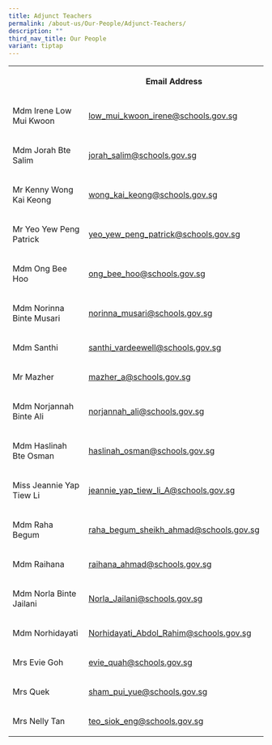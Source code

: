 ```yaml
---
title: Adjunct Teachers
permalink: /about-us/Our-People/Adjunct-Teachers/
description: ""
third_nav_title: Our People
variant: tiptap
---
```

<table style="minWidth: 50px">
<colgroup>
<col>
<col>
</colgroup>
<tbody>
<tr>
<th rowspan="1" colspan="1">
<p></p>
</th>
<th rowspan="1" colspan="1">
<p>Email Address</p>
</th>
</tr>
<tr>
<td rowspan="1" colspan="1">
<p>Mdm Irene Low Mui Kwoon</p>
</td>
<td rowspan="1" colspan="1">
<p><a href="low_mui_kwoon_irene@schools.gov.sg" rel="noopener noreferrer nofollow" target="_blank">low_mui_kwoon_irene@schools.gov.sg</a>
</p>
</td>
</tr>
<tr>
<td rowspan="1" colspan="1">
<p>Mdm Jorah Bte Salim</p>
</td>
<td rowspan="1" colspan="1">
<p><a href="tan_poh_soon@schools.gov.sg" rel="noopener noreferrer nofollow" target="_blank">jorah_salim@schools.gov.sg</a>
</p>
</td>
</tr>
<tr>
<td rowspan="1" colspan="1">
<p>Mr Kenny Wong Kai Keong</p>
</td>
<td rowspan="1" colspan="1">
<p><a href="wong_kai_keong@schools.gov.sg" rel="noopener noreferrer nofollow" target="_blank">wong_kai_keong@schools.gov.sg</a>
</p>
</td>
</tr>
<tr>
<td rowspan="1" colspan="1">
<p>Mr Yeo Yew Peng Patrick</p>
</td>
<td rowspan="1" colspan="1">
<p><a href="mailto:yeo_yew_peng_patrick@schools.gov.sg" rel="noopener noreferrer nofollow" target="_blank">yeo_yew_peng_patrick@schools.gov.sg</a>
</p>
</td>
</tr>
<tr>
<td rowspan="1" colspan="1">
<p>Mdm Ong Bee Hoo</p>
</td>
<td rowspan="1" colspan="1">
<p><a href="ong_bee_hoo@schools.gov.sg" rel="noopener noreferrer nofollow" target="_blank">ong_bee_hoo@schools.gov.sg</a>
</p>
</td>
</tr>
<tr>
<td rowspan="1" colspan="1">
<p>Mdm Norinna Binte Musari</p>
</td>
<td rowspan="1" colspan="1">
<p><a href="norinna_musari@schools.gov.sg" rel="noopener noreferrer nofollow" target="_blank">norinna_musari@schools.gov.sg</a>
</p>
</td>
</tr>
<tr>
<td rowspan="1" colspan="1">
<p>Mdm Santhi</p>
</td>
<td rowspan="1" colspan="1">
<p><a href="santhi_vardeewell@schools.gov.sg" rel="noopener noreferrer nofollow" target="_blank">santhi_vardeewell@schools.gov.sg</a>
</p>
</td>
</tr>
<tr>
<td rowspan="1" colspan="1">
<p>Mr Mazher</p>
</td>
<td rowspan="1" colspan="1">
<p><a href="mailto:mazher_a@schools.gov.sg" rel="noopener noreferrer nofollow" target="_blank">mazher_a@schools.gov.sg</a>
</p>
</td>
</tr>
<tr>
<td rowspan="1" colspan="1">
<p>Mdm Norjannah Binte Ali</p>
</td>
<td rowspan="1" colspan="1">
<p><a href="mailto:norjannah_ali@schools.gov.sg" rel="noopener noreferrer nofollow" target="_blank">norjannah_ali@schools.gov.sg</a>
</p>
</td>
</tr>
<tr>
<td rowspan="1" colspan="1">
<p>Mdm Haslinah Bte Osman</p>
</td>
<td rowspan="1" colspan="1">
<p><a href="haslinah_osman@schools.gov.sg" rel="noopener nofollow" target="_blank">haslinah_osman@schools.gov.sg</a>
</p>
</td>
</tr>
<tr>
<td rowspan="1" colspan="1">
<p>Miss Jeannie Yap Tiew Li</p>
</td>
<td rowspan="1" colspan="1">
<p><a href="jeannie_yap_tiew_li_A@schools.gov.sg" rel="noopener noreferrer nofollow" target="_blank">jeannie_yap_tiew_li_A@schools.gov.sg</a>
</p>
</td>
</tr>
<tr>
<td rowspan="1" colspan="1">
<p>Mdm Raha Begum</p>
</td>
<td rowspan="1" colspan="1">
<p><a href="mailto:raha_begum_sheikh_ahmad@schools.gov.sg" rel="noopener noreferrer nofollow" target="_blank">raha_begum_sheikh_ahmad@schools.gov.sg</a>
</p>
</td>
</tr>
<tr>
<td rowspan="1" colspan="1">
<p>Mdm Raihana</p>
</td>
<td rowspan="1" colspan="1">
<p><a href="raihana_ahmad@schools.gov.sg" rel="noopener noreferrer nofollow" target="_blank">raihana_ahmad@schools.gov.sg</a>
</p>
</td>
</tr>
<tr>
<td rowspan="1" colspan="1">
<p>Mdm Norla Binte Jailani</p>
</td>
<td rowspan="1" colspan="1">
<p><a href="mailto:Norla_Jailani@schools.gov.sg" rel="noopener noreferrer nofollow" target="_blank">Norla_Jailani@schools.gov.sg</a>
</p>
</td>
</tr>
<tr>
<td rowspan="1" colspan="1">
<p>Mdm Norhidayati</p>
</td>
<td rowspan="1" colspan="1">
<p><a href="mailto:Norhidayati_Abdol_Rahim@schools.gov.sg" rel="noopener noreferrer nofollow" target="_blank">Norhidayati_Abdol_Rahim@schools.gov.sg</a>
</p>
</td>
</tr>
<tr>
<td rowspan="1" colspan="1">
<p>Mrs Evie Goh</p>
</td>
<td rowspan="1" colspan="1">
<p><a href="mailto:evie_quah@schools.gov.sg" rel="noopener noreferrer nofollow" target="_blank">evie_quah@schools.gov.sg</a>
</p>
</td>
</tr>
<tr>
<td rowspan="1" colspan="1">
<p>Mrs Quek</p>
</td>
<td rowspan="1" colspan="1">
<p><a href="mailto:sham_pui_yue@schools.gov.sg" rel="noopener noreferrer nofollow" target="_blank">sham_pui_yue@schools.gov.sg</a>
</p>
</td>
</tr>
<tr>
<td rowspan="1" colspan="1">
<p>Mrs Nelly Tan</p>
</td>
<td rowspan="1" colspan="1">
<p><a href="mailto:Teo_Siok_Eng@schools.gov.sg" rel="noopener noreferrer nofollow" target="_blank">teo_siok_eng@schools.gov.sg</a>
</p>
</td>
</tr>
</tbody>
</table>
<p></p>